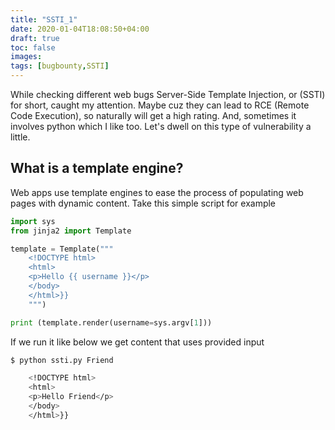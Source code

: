 ```yaml
---
title: "SSTI_1"
date: 2020-01-04T18:08:50+04:00
draft: true
toc: false
images:
tags: [bugbounty,SSTI]
---
```


While checking different web bugs Server-Side Template Injection, or (SSTI) for short, caught my attention. Maybe cuz they can lead to RCE (Remote Code Execution), so naturally will get a high rating. And, sometimes it involves python which I like too. Let's dwell on this type of vulnerability a little.

## What is a template engine?

Web apps use template engines to ease the process of populating web pages with dynamic content. Take this simple script for example

```python
import sys
from jinja2 import Template

template = Template("""
    <!DOCTYPE html>
    <html>
    <p>Hello {{ username }}</p>
    </body>
    </html>}}
    """)

print (template.render(username=sys.argv[1]))
```


If we run it like below we get content  that uses provided input

```bash
$ python ssti.py Friend

    <!DOCTYPE html>
    <html>
    <p>Hello Friend</p>
    </body>
    </html>}}
```
